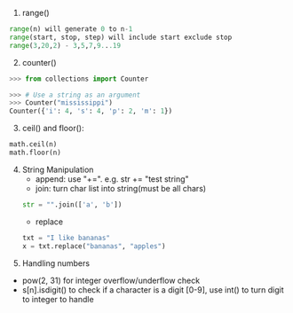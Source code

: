 1. range()
```python
range(n) will generate 0 to n-1
range(start, stop, step) will include start exclude stop
range(3,20,2) - 3,5,7,9...19
```
2. counter()
```python
>>> from collections import Counter

>>> # Use a string as an argument
>>> Counter("mississippi")
Counter({'i': 4, 's': 4, 'p': 2, 'm': 1})
```
3. ceil() and floor(): 
```python
math.ceil(n)
math.floor(n)
```
4. String Manipulation
   - append: use "+=". e.g. str += "test string"
   - join: turn char list into string(must be all chars)
    ```python
    str = "".join(['a', 'b'])
    ```
   - replace
   ```python
   txt = "I like bananas"
   x = txt.replace("bananas", "apples")
   ```
5. Handling numbers
- pow(2, 31) for integer overflow/underflow check
- s[n].isdigit() to check if a character is a digit [0-9], use int() to turn digit to integer to handle